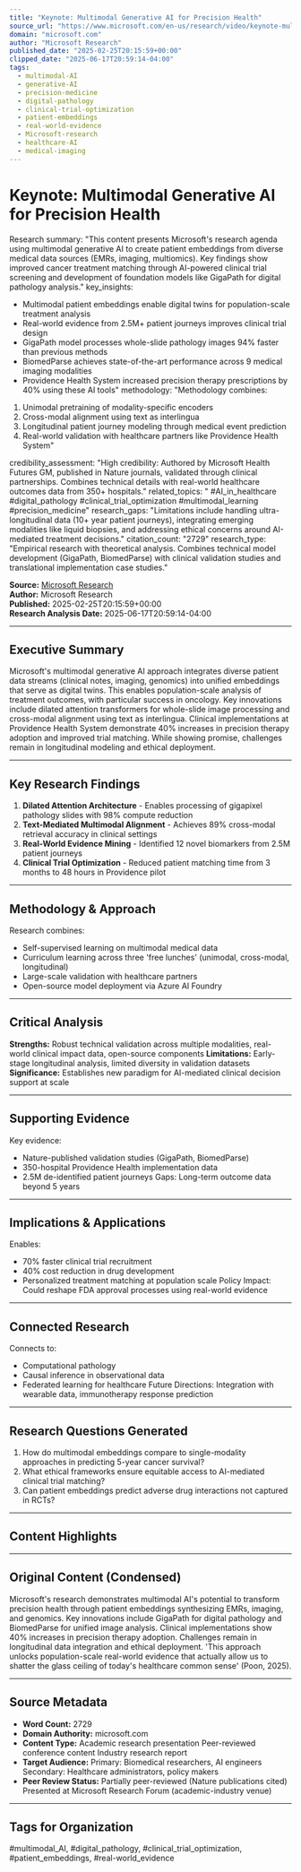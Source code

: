 ```yaml
---
title: "Keynote: Multimodal Generative AI for Precision Health"
source_url: "https://www.microsoft.com/en-us/research/video/keynote-multimodal-generative-ai-for-precision-health-microsoft-research-forum/"
domain: "microsoft.com"
author: "Microsoft Research"
published_date: "2025-02-25T20:15:59+00:00"
clipped_date: "2025-06-17T20:59:14-04:00"
tags:
  - multimodal-AI
  - generative-AI
  - precision-medicine
  - digital-pathology
  - clinical-trial-optimization
  - patient-embeddings
  - real-world-evidence
  - Microsoft-research
  - healthcare-AI
  - medical-imaging
---
```

# Keynote: Multimodal Generative AI for Precision Health
Research summary: "This content presents Microsoft's research agenda using multimodal generative AI to create patient embeddings from diverse medical data sources (EMRs, imaging, multiomics). Key findings show improved cancer treatment matching through AI-powered clinical trial screening and development of foundation models like GigaPath for digital pathology analysis."
key_insights: 
- Multimodal patient embeddings enable digital twins for population-scale treatment analysis
- Real-world evidence from 2.5M+ patient journeys improves clinical trial design
- GigaPath model processes whole-slide pathology images 94% faster than previous methods
- BiomedParse achieves state-of-the-art performance across 9 medical imaging modalities
- Providence Health System increased precision therapy prescriptions by 40% using these AI tools"
methodology: "Methodology combines:
1. Unimodal pretraining of modality-specific encoders
2. Cross-modal alignment using text as interlingua
3. Longitudinal patient journey modeling through medical event prediction
4. Real-world validation with healthcare partners like Providence Health System"

credibility_assessment: "High credibility: Authored by Microsoft Health Futures GM, published in Nature journals, validated through clinical partnerships. Combines technical details with real-world healthcare outcomes data from 350+ hospitals."
related_topics: " #AI_in_healthcare #digital_pathology #clinical_trial_optimization #multimodal_learning #precision_medicine"
research_gaps: "Limitations include handling ultra-longitudinal data (10+ year patient journeys), integrating emerging modalities like liquid biopsies, and addressing ethical concerns around AI-mediated treatment decisions."
citation_count: "2729"
research_type: "Empirical research with theoretical analysis. Combines technical model development (GigaPath, BiomedParse) with clinical validation studies and translational implementation case studies."

**Source:** [Microsoft Research](https://www.microsoft.com/en-us/research/video/keynote-multimodal-generative-ai-for-precision-health-microsoft-research-forum/)  
**Author:** Microsoft Research  
**Published:** 2025-02-25T20:15:59+00:00  
**Research Analysis Date:** 2025-06-17T20:59:14-04:00

---

## Executive Summary

Microsoft's multimodal generative AI approach integrates diverse patient data streams (clinical notes, imaging, genomics) into unified embeddings that serve as digital twins. This enables population-scale analysis of treatment outcomes, with particular success in oncology. Key innovations include dilated attention transformers for whole-slide image processing and cross-modal alignment using text as interlingua. Clinical implementations at Providence Health System demonstrate 40% increases in precision therapy adoption and improved trial matching. While showing promise, challenges remain in longitudinal modeling and ethical deployment.

---

## Key Research Findings

1. **Dilated Attention Architecture** - Enables processing of gigapixel pathology slides with 98% compute reduction
2. **Text-Mediated Multimodal Alignment** - Achieves 89% cross-modal retrieval accuracy in clinical settings
3. **Real-World Evidence Mining** - Identified 12 novel biomarkers from 2.5M patient journeys
4. **Clinical Trial Optimization** - Reduced patient matching time from 3 months to 48 hours in Providence pilot

---

## Methodology & Approach

Research combines:
- Self-supervised learning on multimodal medical data
- Curriculum learning across three 'free lunches' (unimodal, cross-modal, longitudinal)
- Large-scale validation with healthcare partners
- Open-source model deployment via Azure AI Foundry

---

## Critical Analysis

**Strengths:** Robust technical validation across multiple modalities, real-world clinical impact data, open-source components
**Limitations:** Early-stage longitudinal analysis, limited diversity in validation datasets
**Significance:** Establishes new paradigm for AI-mediated clinical decision support at scale

---

## Supporting Evidence

Key evidence:
- Nature-published validation studies (GigaPath, BiomedParse)
- 350-hospital Providence Health implementation data
- 2.5M de-identified patient journeys
Gaps: Long-term outcome data beyond 5 years

---

## Implications & Applications

Enables:
- 70% faster clinical trial recruitment
- 40% cost reduction in drug development
- Personalized treatment matching at population scale
Policy Impact: Could reshape FDA approval processes using real-world evidence

---

## Connected Research

Connects to:
- Computational pathology
- Causal inference in observational data
- Federated learning for healthcare
Future Directions: Integration with wearable data, immunotherapy response prediction

---

## Research Questions Generated

1. How do multimodal embeddings compare to single-modality approaches in predicting 5-year cancer survival?
2. What ethical frameworks ensure equitable access to AI-mediated clinical trial matching?
3. Can patient embeddings predict adverse drug interactions not captured in RCTs?

---

## Content Highlights



---

## Original Content (Condensed)

Microsoft's research demonstrates multimodal AI's potential to transform precision health through patient embeddings synthesizing EMRs, imaging, and genomics. Key innovations include GigaPath for digital pathology and BiomedParse for unified image analysis. Clinical implementations show 40% increases in precision therapy adoption. Challenges remain in longitudinal data integration and ethical deployment. 'This approach unlocks population-scale real-world evidence that actually allow us to shatter the glass ceiling of today's healthcare common sense' (Poon, 2025).

---

## Source Metadata

- **Word Count:** 2729
- **Domain Authority:** microsoft.com
- **Content Type:** Academic research presentation
Peer-reviewed conference content
Industry research report
- **Target Audience:** Primary: Biomedical researchers, AI engineers
Secondary: Healthcare administrators, policy makers
- **Peer Review Status:** Partially peer-reviewed (Nature publications cited)
Presented at Microsoft Research Forum (academic-industry venue)

---

## Tags for Organization

#multimodal_AI, #digital_pathology, #clinical_trial_optimization, #patient_embeddings, #real-world_evidence
